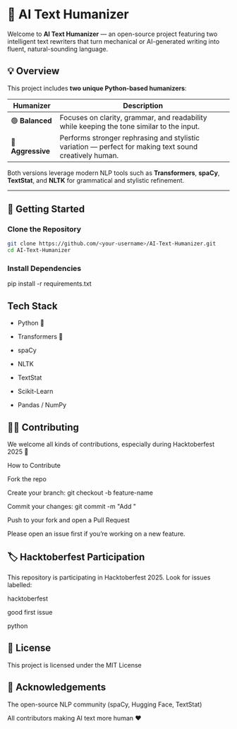# 🧠 AI Text Humanizer

Welcome to **AI Text Humanizer** — an open-source project featuring two intelligent text rewriters that turn mechanical or AI-generated writing into fluent, natural-sounding language.

## 💡 Overview

This project includes **two unique Python-based humanizers**:

| Humanizer | Description |
|------------|--------------|
| 🟢 **Balanced** | Focuses on clarity, grammar, and readability while keeping the tone similar to the input. |
| 🔴 **Aggressive** | Performs stronger rephrasing and stylistic variation — perfect for making text sound creatively human. |

Both versions leverage modern NLP tools such as **Transformers**, **spaCy**, **TextStat**, and **NLTK** for grammatical and stylistic refinement.

---

## 🚀 Getting Started

### Clone the Repository
```bash
git clone https://github.com/<your-username>/AI-Text-Humanizer.git
cd AI-Text-Humanizer
```
### Install Dependencies
pip install -r requirements.txt

## Tech Stack
- Python 🐍

- Transformers 🤗

- spaCy

- NLTK

- TextStat

- Scikit-Learn

- Pandas / NumPy

##  🧑‍💻 Contributing

We welcome all kinds of contributions, especially during Hacktoberfest 2025 🎉

How to Contribute

Fork the repo

Create your branch: git checkout -b feature-name

Commit your changes: git commit -m "Add <feature>"

Push to your fork and open a Pull Request

Please open an issue first if you’re working on a new feature.

## 🏷️ Hacktoberfest Participation

This repository is participating in Hacktoberfest 2025.
Look for issues labelled:

hacktoberfest

good first issue

python

## 🪪 License

This project is licensed under the MIT License

## 🌟 Acknowledgements

The open-source NLP community (spaCy, Hugging Face, TextStat)

All contributors making AI text more human ❤️


